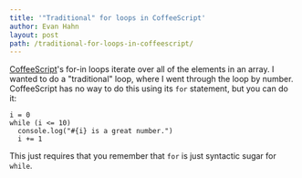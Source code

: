 ```yaml
---
title: '"Traditional" for loops in CoffeeScript'
author: Evan Hahn
layout: post
path: /traditional-for-loops-in-coffeescript/
---
```


[CoffeeScript][1]'s for-in loops iterate over all of the elements in an array. I wanted to do a "traditional" loop, where I went through the loop by number. CoffeeScript has no way to do this using its `for` statement, but you can do it:

    i = 0
    while (i <= 10)
      console.log("#{i} is a great number.")
      i += 1

This just requires that you remember that `for` is just syntactic sugar for `while`.

[1]: https://coffeescript.org
